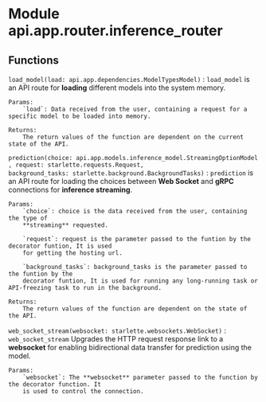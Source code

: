 Module api.app.router.inference_router
======================================

Functions
---------

    
`load_model(load: api.app.dependencies.ModelTypesModel)`
:   `load_model` is an API route for **loading** different models into the system memory.

    Params:
        `load`: Data received from the user, containing a request for a specific model to be loaded into memory.
    
    Returns:
        The return values of the function are dependent on the current state of the API.

    
`prediction(choice: api.app.models.inference_model.StreamingOptionModel, request: starlette.requests.Request, background_tasks: starlette.background.BackgroundTasks)`
:   `prediction` is an API route for loading the choices between **Web Socket** and **gRPC** connections for
**inference streaming**.

    Params:
        `choice`: choice is the data received from the user, containing the type of
        **streaming** requested.
    
        `request`: request is the parameter passed to the funtion by the decorator funtion, It is used
        for getting the hosting url.
    
        `background_tasks`: background_tasks is the parameter passed to the funtion by the
        decorator funtion, It is used for running any long-running task or API-freezing task to run in the background.
    
    Returns:
        The return values of the function are dependent on the state of the API.

    
`web_socket_stream(websocket: starlette.websockets.WebSocket)`
:   `web_socket_stream` Upgrades the HTTP request response link to a **websocket** for enabling bidirectional
data transfer for prediction using the model.

    Params:
        `websocket`: The **websocket** parameter passed to the function by the decorator function. It
        is used to control the connection.